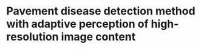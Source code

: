 <!--
 * @Author       : LiAo
 * @Date         : 2022-07-06 15:17:42
 * @LastEditTime : 2022-07-06 15:25:00
 * @LastAuthor   : LiAo
 * @Description  : Please add file description
-->
# Pavement disease detection method with adaptive perception of high-resolution image content